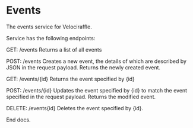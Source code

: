 Events
======

The events service for Velociraffle.

Service has the following endpoints:

GET: /events
Returns a list of all events

POST: /events
Creates a new event, the details of which are described by JSON in the request payload.  Returns the newly created event.

GET: /events/{id}
Returns the event specified by {id}

POST: /events/{id}
Updates the event specified by {id} to match the event specified in the request payload.  Returns the modified event.

DELETE: /events{id}
Deletes the event specified by {id}.

End docs.
